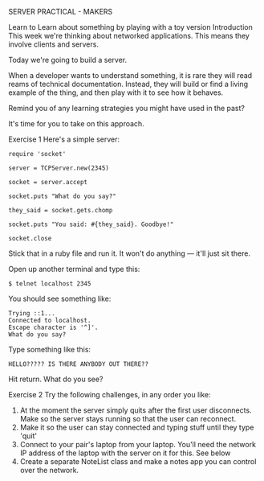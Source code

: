SERVER PRACTICAL - MAKERS

Learn to
Learn about something by playing with a toy version
Introduction
This week we're thinking about networked applications. This means they involve clients and servers.

Today we're going to build a server.

When a developer wants to understand something, it is rare they will read reams of technical documentation. Instead, they will build or find a living example of the thing, and then play with it to see how it behaves.

Remind you of any learning strategies you might have used in the past?

It's time for you to take on this approach.

Exercise 1
Here's a simple server:

```
require 'socket'

server = TCPServer.new(2345)

socket = server.accept

socket.puts "What do you say?"

they_said = socket.gets.chomp

socket.puts "You said: #{they_said}. Goodbye!"

socket.close
```

Stick that in a ruby file and run it. It won't do anything — it'll just sit there.

Open up another terminal and type this:
```
$ telnet localhost 2345
```

You should see something like:
```
Trying ::1...
Connected to localhost.
Escape character is '^]'.
What do you say?
```
Type something like this:
```
HELLO????? IS THERE ANYBODY OUT THERE??
```
Hit return. What do you see?

Exercise 2
Try the following challenges, in any order you like:

1. At the moment the server simply quits after the first user disconnects. Make so the server stays running so that the user can reconnect.
2. Make it so the user can stay connected and typing stuff until they type 'quit'
3. Connect to your pair's laptop from your laptop. You'll need the network IP address of the laptop with the server on it for this. See below
4. Create a separate NoteList class and make a notes app you can control over the network.
